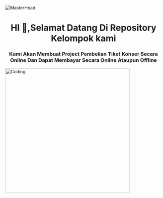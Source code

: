 ![MasterHead](https://media0.giphy.com/media/v1.Y2lkPTc5MGI3NjExZTNpYjEwa2Y5d290cHQ5aGNza2phbzF4Ym90eGw1cWZmM3I3bDV0dCZlcD12MV9pbnRlcm5hbF9naWZfYnlfaWQmY3Q9Zw/hVHpGTy7FjkahoXwdo/giphy.gif)

<h1 align ="center"> HI 👋,Selamat Datang Di Repository Kelompok kami</h1>
<h3 align ="center">Kami Akan Membuat Project Pembelian Tiket Konser Secara Online Dan Dapat Membayar Secara Online Ataupun Offline</h3>

<img align="" alt="Coding" width="400" src="https://media.tenor.com/lU6jP4hbWLkAAAAC/concert-performing.gif">
